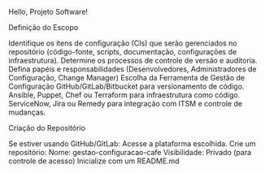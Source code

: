 Hello, Projeto Software!

Definição do Escopo

Identifique os itens de configuração (CIs) que serão gerenciados no repositório (código-fonte, scripts, documentação, configurações de infraestrutura).
Determine os processos de controle de versão e auditoria.
Defina papéis e responsabilidades (Desenvolvedores, Administradores de Configuração, Change Manager) 
Escolha da Ferramenta de Gestão de Configuração
GitHub/GitLab/Bitbucket para versionamento de código.
Ansible, Puppet, Chef ou Terraform para infraestrutura como código.
ServiceNow, Jira ou Remedy para integração com ITSM e controle de mudanças.

Criação do Repositório

Se estiver usando GitHub/GitLab:
Acesse a plataforma escolhida.
Crie um repositório:
Nome: gestao-configuracao-cafe
Visibilidade: Privado (para controle de acesso)
Inicialize com um README.md
